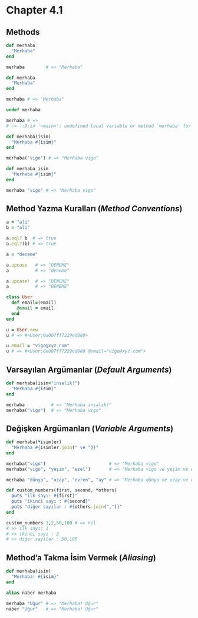 # Chapter 4.1

## Methods

```ruby
def merhaba
  "Merhaba"
end

merhaba        # => "Merhaba"
```


```ruby
def merhaba
  "Merhaba"
end

merhaba # => "Merhaba"

undef merhaba

merhaba # =>
# ~> -:9:in `<main>': undefined local variable or method `merhaba' for main:Object (NameError)
```


```ruby
def merhaba(isim)
  "Merhaba #{isim}"
end

merhaba("vigo") # => "Merhaba vigo"
```


```ruby
def merhaba isim
  "Merhaba #{isim}"
end

merhaba "vigo" # => "Merhaba vigo"
```


## Method Yazma Kuralları (_Method Conventions_)

```ruby
a = "ali"
b = "ali"

a.eql? b  # => true
a.eql?(b) # => true
```


```ruby
a = "deneme"

a.upcase   # => "DENEME"
a          # => "deneme"

a.upcase!  # => "DENEME"
a          # => "DENEME"
```


```ruby
class User
  def email=(email)
    @email = email
  end
end

u = User.new
u # => #<User:0x007ff7229ed880>

u.email = "vigo@xyz.com"
u # => #<User:0x007ff7229ed880 @email="vigo@xyz.com">
```


## Varsayılan Argümanlar (_Default Arguments_)

```ruby
def merhaba(isim="insalık!")
  "Merhaba #{isim}"
end

merhaba          # => "Merhaba insalık!"
merhaba("vigo")  # => "Merhaba vigo"
```


## Değişken Argümanları (_Variable Arguments_)

```ruby
def merhaba(*isimler)
  "Merhaba #{isimler.join(" ve ")}"
end

merhaba("vigo")                        # => "Merhaba vigo"
merhaba("vigo", "yeşim", "ezel")       # => "Merhaba vigo ve yeşim ve ezel"

merhaba "dünya", "uzay", "evren", "ay" # => "Merhaba dünya ve uzay ve evren ve ay"
```


```ruby
def custom_numbers(first, second, *others)
  puts "ilk sayı: #{first}"
  puts "ikinci sayı : #{second}"
  puts "diğer sayılar : #{others.join(",")}"
end

custom_numbers 1,2,50,100 # => nil
# >> ilk sayı: 1
# >> ikinci sayı : 2
# >> diğer sayılar : 50,100
```


## Method’a Takma İsim Vermek (_Aliasing_)

```ruby
def merhaba(isim)
  "Merhaba! #{isim}"
end

alias naber merhaba

merhaba "Uğur" # => "Merhaba! Uğur"
naber "Uğur"   # => "Merhaba! Uğur"
```


